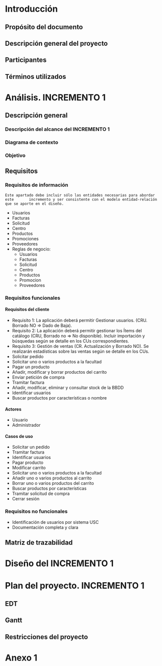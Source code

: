 # Introducción

## Propósito del documento

## Descripción general del proyecto

## Participantes

## Términos utilizados

# Análisis. INCREMENTO 1

## Descripción general

### Descripción del alcance del INCREMENTO 1

### Diagrama de contexto

### Objetivo

## Requisitos

### Requisitos de información
	Este apartado debe incluir sólo las entidades necesarias para abordar este		 incremento y ser consistente con el modelo entidad-relación que se aporte en el diseño.
    
* Usuarios
* Facturas
* Solicitud
* Centro
* Productos
* Promociones
* Proveedores
* Reglas de negocio:
	* Usuarios
	* Facturas
	* Solicitud
	* Centro 
	* Productos
	* Promocion
	* Proveedores


### Requisitos funcionales

#### Requisitos del cliente
* Requisito 1: La aplicación deberá permitir Gestionar usuarios. (CRU. Borrado NO => Dado de Baja).
* Requisito 2: La aplicación deberá permitir gestionar los Ítems del catálogo (CRU, Borrado no => No disponible). Incluir importación y búsquedas según se detalle en los CUs correspondientes. 
* Requisito 3: Gestión de ventas (CR. Actualización y Borrado NO). Se realizarán estadísticas sobre las ventas según se detalle en los CUs.
* Solicitar pedido
* Solicitar uno o varios productos a la facultad
* Pagar un producto
* Añadir, modificar y borrar productos del carrito
* Enviar petición de compra
* Tramitar factura
* Añadir, modificar, eliminar y consultar stock de la BBDD
* Identificar usuarios
* Buscar productos por características o nombre

#### Actores
* Usuario
* Administrador
#### Casos de uso
* Solicitar un pedido
* Tramitar factura
* Identificar usuarios
* Pagar producto
* Modificar carrito
* Solicitar uno o varios productos a la facultad
* Añadir uno o varios productos al carrito
* Borrar uno o varios productos del carrito
* Buscar productos por características
* Tramitar solicitud de compra
* Cerrar sesión

### Requisitos no funcionales
* Identificación de usuarios por sistema USC
* Documentación completa y clara

## Matriz de trazabilidad

# Diseño del INCREMENTO 1

# Plan del proyecto. INCREMENTO 1

## EDT

## Gantt

## Restricciones del proyecto

# Anexo 1